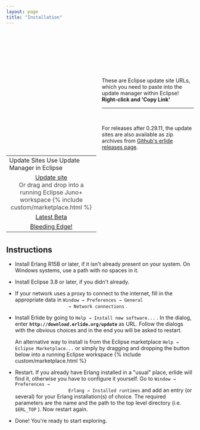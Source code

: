 ```yaml
---
layout: page
title: "Installation"
---
```


<div style="float:right;width:49%;padding-left: 20px; margin-top: 110px;">
	<p>
		These are Eclipse update site URLs, which you need to paste into the update manager within Eclipse! <strong>Right-click and 'Copy Link'</strong>
	</p>
	<hr/><br/>
	<p>
		For releases after 0.29.11, the update sites are also available as zip archives from <a href="https://github.com/erlide/erlide/releases">Github's erlide releases page</a>.
	</p>
</div>
<div style="width: 48%;">
	<div class="pricing">
		<table>
			<tbody>
				<tr>
					<td class="focus">
						Update Sites
						<span>Use Update Manager in Eclipse</span>
					</td>
				</tr>
				<tr>
					<td style="text-align: center;">
						<a  rel="popover" data-content="This is an Eclipse update site URL, which you need to paste into the update manager within Eclipse!" data-original-title="Right-click and 'Copy Link'" href="http://download.erlide.org/update" class="has-popover btn btn-primary btn-large" style="width: 70%;">Update site</a>
						<br/>
						<span style="color: #444;">
							Or drag and drop into a running Eclipse Juno+ workspace {%  include custom/marketplace.html %}
						</span>
					</td>
				</tr>
				<tr>
					<td style="text-align: center;">
						<a
rel="popover" 
data-content="This is an Eclipse update site URL, which you need to paste into the update manager within Eclipse!" 
data-original-title="Right-click and 'Copy Link'" 
href="http://download.erlide.org/update/beta" 
class="has-popover btn btn-primary btn-large"
style="width: 70%;">Latest Beta</a>
					</td>
				</tr>
				<tr>
					<td style="text-align: center;">
						<a
rel="popover" 
data-content="This is an Eclipse update site URL, which you need to paste into the update manager within Eclipse!" 
data-original-title="Right-click and 'Copy Link'" 
href="http://download.erlide.org/update/nightly" 
class="has-popover btn btn-primary btn-large"
style="width: 70%;">Bleeding Edge!</a>
					</td>
				</tr>
			</tbody>
			<tfoot>
				<tr>
					<td></td>
				</tr>
			</tfoot>
		</table>
	</div>
</div>

<h2>Instructions</h2>
<div class="itemizedlist">
	<ul class="disc">
		<li>
			<p>
				Install Erlang R15B or later, if it isn't already present on your system. On
				Windows systems, use a path with no spaces in it.
			</p>
		</li>
		<li>
			<p>Install Eclipse 3.8 or later, if you didn't already.</p>
		</li>
		<li>
			<p>
				If your network uses a proxy to connect to the internet, fill in the
				appropriate data in
				<code>Window &rarr; Preferences &rarr; General
					&rarr; Network connections</code>
				.
			</p>
		</li>
		<li>
			<p>
				Install Erlide by going to
				<code>Help &rarr; Install new software...</code>
				. In the dialog, enter <strong class="userinput"><code>http://download.erlide.org/update</code></strong> 
				as URL. Follow the dialogs with the obvious choices and in
				the end you will be asked to restart.
			</p>
			<p>
				An alternative way to install is from the Eclipse marketplace
				<code>Help &rarr; Eclipse Marketplace...</code>
				or simply by dragging and dropping the button below into a running Eclipse workspace 
					{% include custom/marketplace.html %}
			</p>
		</li>
		<li>
			<p>
				Restart. If you already have Erlang installed in a "usual" place, erlide will find it, otherwise 
				you have to configure it yourself. Go to
				<code>Window &rarr; Preferences &rarr; 
					Erlang &rarr; Installed runtimes</code>
				and add an entry
				(or several) for your Erlang installation(s) of choice. The required
				parameters are the name and the path to the top level directory
				(i.e.
				<code class="varname">$ERL_TOP</code>
				). Now restart again.
			</p>
		</li>
		<li>
			<p>Done! You're ready to start exploring.</p>
		</li>
	</ul>
</div>
